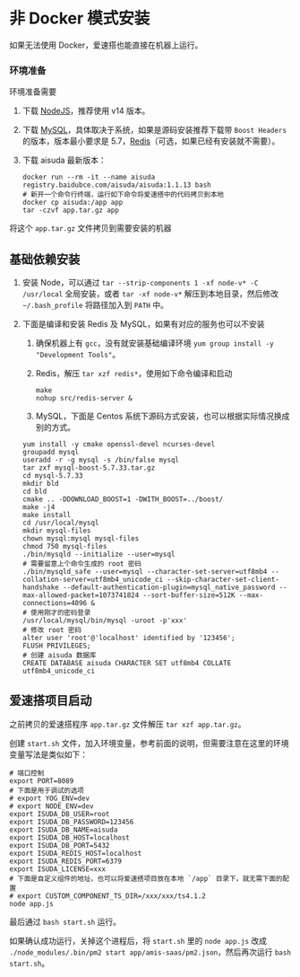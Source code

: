 # 非 Docker 模式安装

如果无法使用 Docker，爱速搭也能直接在机器上运行。

### 环境准备

环境准备需要

1. 下载 [NodeJS](https://nodejs.org/en/download/)，推荐使用 v14 版本。
2. 下载 [MySQL](https://dev.mysql.com/downloads/mysql/)，具体取决于系统，如果是源码安装推荐下载带 `Boost Headers` 的版本，版本最小要求是 5.7，[Redis](https://redis.io/download)（可选，如果已经有安装就不需要）。
3. 下载 aisuda 最新版本：

   ```
   docker run --rm -it --name aisuda registry.baidubce.com/aisuda/aisuda:1.1.13 bash
   # 新开一个命令行终端，运行如下命令将爱速搭中的代码拷贝到本地
   docker cp aisuda:/app app
   tar -czvf app.tar.gz app
   ```

将这个 `app.tar.gz` 文件拷贝到需要安装的机器

## 基础依赖安装

1. 安装 Node，可以通过 `tar --strip-components 1 -xf node-v* -C /usr/local` 全局安装，或者 `tar -xf node-v*` 解压到本地目录，然后修改 `~/.bash_profile` 将路径加入到 `PATH` 中。
2. 下面是编译和安装 Redis 及 MySQL，如果有对应的服务也可以不安装

   1. 确保机器上有 `gcc`，没有就安装基础编译环境 `yum group install -y "Development Tools"`。
   2. Redis，解压 `tar xzf redis*`，使用如下命令编译和启动

      ```
      make
      nohup src/redis-server &
      ```

   3. MySQL，下面是 Centos 系统下源码方式安装，也可以根据实际情况换成别的方式。

   ```
   yum install -y cmake openssl-devel ncurses-devel
   groupadd mysql
   useradd -r -g mysql -s /bin/false mysql
   tar zxf mysql-boost-5.7.33.tar.gz
   cd mysql-5.7.33
   mkdir bld
   cd bld
   cmake .. -DDOWNLOAD_BOOST=1 -DWITH_BOOST=../boost/
   make -j4
   make install
   cd /usr/local/mysql
   mkdir mysql-files
   chown mysql:mysql mysql-files
   chmod 750 mysql-files
   ./bin/mysqld --initialize --user=mysql
   # 需要留意上个命令生成的 root 密码
   ./bin/mysqld_safe --user=mysql --character-set-server=utf8mb4 --collation-server=utf8mb4_unicode_ci --skip-character-set-client-handshake --default-authentication-plugin=mysql_native_password --max-allowed-packet=1073741824 --sort-buffer-size=512K --max-connections=4096 &
   # 使用刚才的密码登录
   /usr/local/mysql/bin/mysql -uroot -p'xxx'
   # 修改 root 密码
   alter user 'root'@'localhost' identified by '123456';
   FLUSH PRIVILEGES;
   # 创建 aisuda 数据库
   CREATE DATABASE aisuda CHARACTER SET utf8mb4 COLLATE utf8mb4_unicode_ci
   ```

## 爱速搭项目启动

之前拷贝的爱速搭程序 `app.tar.gz` 文件解压 `tar xzf app.tar.gz`。

创建 `start.sh` 文件，加入环境变量，参考前面的说明，但需要注意在这里的环境变量写法是类似如下：

```
# 端口控制
export PORT=8089
# 下面是用于调试的选项
# export YOG_ENV=dev
# export NODE_ENV=dev
export ISUDA_DB_USER=root
export ISUDA_DB_PASSWORD=123456
export ISUDA_DB_NAME=aisuda
export ISUDA_DB_HOST=localhost
export ISUDA_DB_PORT=5432
export ISUDA_REDIS_HOST=localhost
export ISUDA_REDIS_PORT=6379
export ISUDA_LICENSE=xxx
# 下面是自定义组件的地址，也可以将爱速搭项目放在本地 `/app` 目录下，就无需下面的配置
# export CUSTOM_COMPONENT_TS_DIR=/xxx/xxx/ts4.1.2
node app.js
```

最后通过 `bash start.sh` 运行。

如果确认成功运行，关掉这个进程后，将 `start.sh` 里的 `node app.js` 改成 `./node_modules/.bin/pm2 start app/amis-saas/pm2.json`，然后再次运行 `bash start.sh`。
